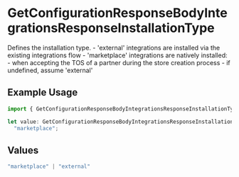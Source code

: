 # GetConfigurationResponseBodyIntegrationsResponseInstallationType

Defines the installation type. - 'external' integrations are installed via the existing integrations flow - 'marketplace' integrations are natively installed: - when accepting the TOS of a partner during the store creation process - if undefined, assume 'external'

## Example Usage

```typescript
import { GetConfigurationResponseBodyIntegrationsResponseInstallationType } from "@simplesagar/vercel/models/getconfigurationop.js";

let value: GetConfigurationResponseBodyIntegrationsResponseInstallationType =
  "marketplace";
```

## Values

```typescript
"marketplace" | "external"
```